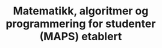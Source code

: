 ---
title: Matematikk, algoritmer og programmering for studenter (MAPS) etablert
tags: maps
year: 2010
url:
  foreningsside: ../association/maps
sources:
  - http://foreninger.uio.no/maps/om/ En liten presentasjon - MAPS
view: none
---